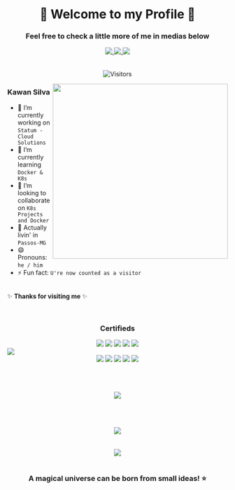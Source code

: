<h1 align="center"> 🚀 Welcome to my Profile 🚀 </h1>

<h3 align="center"> Feel free to check a little more of me in medias below </h3>



<div align="center" style="display: inline_block">

<a href="https://github.com/ksilva-kwn" target="_blank">
  <img align="center" src=https://img.shields.io/badge/github-%2324292e.svg?&style=for-the-badge&logo=github&logoColor=white style="margin-bottom: 5px;" /> 
</a>
<a href="https://www.linkedin.com/in/kawansilva29/" target="_blank">
  <img align="center" src=https://img.shields.io/badge/linkedin-%231E77B5.svg?&style=for-the-badge&logo=linkedin&logoColor=white style="margin-bottom: 5px;" /> 
</a>
<a href = "mailto:kwnsilva@hotmail.com">
  <img align="center" src="https://img.shields.io/badge/Gmail-D14836?style=for-the-badge&logo=gmail&logoColor=white" target="_blank" style="margin-bottom: 5px;" target="_blank">
</a>
  
  <div align="center"> <br>

![Visitors](https://api.visitorbadge.io/api/visitors?path=https%3A%2F%2Fgithub.com%2Fksilva-kwn&label=Visitors&countColor=%23263759)
</div>

</div>

<img src="https://raw.githubusercontent.com/MicaelliMedeiros/micaellimedeiros/master/image/computer-illustration.png" min-width="400px" max-width="400px" width="400px" align="right">

### Kawan Silva

<p align="left">

- 🔭 I’m currently working on `Statum - Cloud Solutions` <br> 
- 🌱 I’m currently learning `Docker & K8s` <br> 
- 👯 I’m looking to collaborate on `K8s Projects and Docker` <br> 
- 📍 Actually livin' in `Passos-MG` <br>
- 😄 Pronouns: `he / him` <br>
- ⚡ Fun fact: `U're now counted as a visitor` <br> <br>


✨ **Thanks for visiting me** ✨

<div align="center">
  
<br>
   
### Certifieds
   
<!--START_SECTION:badges-->
<img src="https://images.credly.com/size/150x150/images/ffb80b95-52af-432a-b666-b60776618395/OCI25MAOCP_cached_image_20251002-31-cd0i2c.png"/>
<img src="https://images.credly.com/size/150x150/images/898f4052-5dc8-41be-988d-471009a6fc69/OCID25CP_cached_image_20250916-32-rubj32.png"/>
<img src="https://images.credly.com/size/150x150/images/1753abbc-4e44-4864-87cd-81016f1a7dc0/OCI25CAA_cached_image_20250729-33-pzec2y.png"/>
<img src="https://images.credly.com/size/150x150/images/7452b16e-d6cd-4b1c-86da-c15817e2a102/OCI25FNDCFAV1_cached_image_20250430-28-nj72i0.png"/>
<img src="https://images.credly.com/size/150x150/images/be8fcaeb-c769-4858-b567-ffaaa73ce8cf/image.png"/>
<!--END_SECTION:badges--> 

</div>


<img align="center" src="https://user-images.githubusercontent.com/73097560/115834477-dbab4500-a447-11eb-908a-139a6edaec5c.gif">
<div align="center">    

<img src="https://github-profile-summary-cards.vercel.app/api/cards/profile-details?username=ksilva-kwn&theme=tokyonight">
<img src="https://github-profile-summary-cards.vercel.app/api/cards/repos-per-language?username=ksilva-kwn&theme=tokyonight">
<img src="https://github-profile-summary-cards.vercel.app/api/cards/most-commit-language?username=ksilva-kwn&theme=tokyonight">
<img src="https://github-profile-summary-cards.vercel.app/api/cards/stats?username=ksilva-kwn&theme=tokyonight">
<img src="https://github-profile-summary-cards.vercel.app/api/cards/productive-time?username=ksilva-kwn&theme=tokyonight">


</div>

<br>
<br>
<br>

<p align="center">
  <a href="https://github.com/ksilva-kwn">
    <img
      align="center"
      src="https://github-profile-trophy.vercel.app/?username=ksilva-kwn&theme=tokyonight&no-frame=true&row=1&&margin-w=20&no-bg=true"
    />
  </a>
  </a>
</p>

<div align="center" style="display: inline_block" >

<br>
<br>
<br>
  
 <img src="https://skillicons.dev/icons?i=windows,linux,bash,git,azure,docker,k8s,terraform,github,vim,vscode" />

 <br>
 <br>
 <br>

<img src="https://user-images.githubusercontent.com/73097560/115834477-dbab4500-a447-11eb-908a-139a6edaec5c.gif">

<br>
                                                                                                                
 <div align="center" valign="top"><br>

 ### A magical universe can be born from small ideas! ⭐️ <br> <br>
  
</div><br>                                                                                                                                             

</div>                                        
